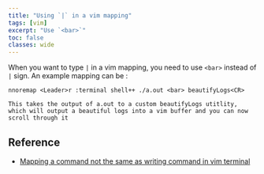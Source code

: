 ```yaml
---
title: "Using `|` in a vim mapping"
tags: [vim]
excerpt: "Use `<bar>`"
toc: false
classes: wide
---
```


When you want to type `|` in a vim mapping, you need to use `<bar>` instead of `|` sign.
An example mapping can be :

```
nnoremap <Leader>r :terminal shell++ ./a.out <bar> beautifyLogs<CR>

This takes the output of a.out to a custom beautifyLogs utitlity, which will output a beautiful logs into a vim buffer and you can now scroll through it

```
## Reference 
* [Mapping a command not the same as writing command in vim terminal]( https://superuser.com/questions/1366591/mapping-a-command-not-the-same-as-writing-command-in-vim-terminal )
